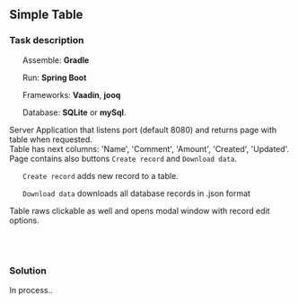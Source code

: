 ## Simple Table

### Task description

<ul>

Assemble: **Gradle**

Run: **Spring Boot**

Frameworks: **Vaadin**, **jooq**

Database: **SQLite** or **mySql**.

</ul>

Server Application that listens port (default 8080) and returns page with table when requested.
<br>Table has next columns: 'Name', 'Comment', 'Amount', 'Created', 'Updated'.
<br>Page contains also buttons `Create record` and `Download data`.

<ul>

`Create record` adds new record to a table.

`Download data` downloads all database records in .json format

</ul>

Table raws clickable as well and opens modal window with record edit options.

<br><br>
### Solution

In process..